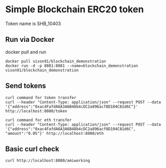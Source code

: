 # Simple Blockchain ERC20 token
Token name is SHB_10403


## Run via Docker

docker pull and run
```
docker pull vison91/blockchain_demonstration
docker run -d -p 8081:8081 --name=blockchain_demonstration vison91/blockchain_demonstration
```

## Send tokens
```
curl command for token transfer
curl --header "Content-Type: application/json" --request POST --data '{"address":"0xac4FafdA6A3A6B48b4cDC2a896acf8D104C81d6C"}' http://localhost:8080/token

curl command for eth transfer
curl --header "Content-Type: application/json" --request POST --data '{"address":"0xac4FafdA6A3A6B48b4cDC2a896acf8D104C81d6C", "amount":"0.05"}' http://localhost:8080/eth
```
## Basic curl check
```
curl http://localhost:8080/amiworking
```